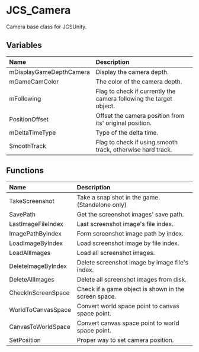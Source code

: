 # JCS_Camera

Camera base class for JCSUnity.

## Variables

| Name                    | Description                                                        |
|:------------------------|:-------------------------------------------------------------------|
| mDisplayGameDepthCamera | Display the camera depth.                                          |
| mGameCamColor           | The color of the camera depth.                                     |
| mFollowing              | Flag to check if currently the camera following the target object. |
| PositionOffset          | Offset the camera position from its' original position.            |
| mDeltaTimeType          | Type of the delta time.                                            |
| SmoothTrack             | Flag to check if using smooth track, otherwise hard track.         |

## Functions

| Name               | Description                                          |
|:-------------------|:-----------------------------------------------------|
| TakeScreenshot     | Take a snap shot in the game. (Standalone only)      |
| SavePath           | Get the screenshot images' save path.                |
| LastImageFileIndex | Last screenshot image's file index.                  |
| ImagePathByIndex   | Form screenshot image path by index.                 |
| LoadImageByIndex   | Load screenshot image by file index.                 |
| LoadAllImages      | Load all screenshot images.                          |
| DeleteImageByIndex | Delete screenshot image by image file's index.       |
| DeleteAllImages    | Delete all screenshot images from disk.              |
| CheckInScreenSpace | Check if a game object is shown in the screen space. |
| WorldToCanvasSpace | Convert world space point to canvas space point.     |
| CanvasToWorldSpace | Convert canvas space point to world space point.     |
| SetPosition        | Proper way to set camera position.                   |

